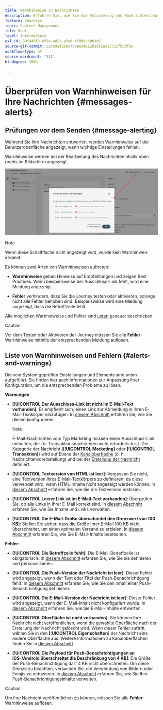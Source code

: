 ```yaml
---
title: Warnhinweise in Nachrichten
description: Erfahren Sie, wie Sie die Validierung von Nachrichteninhalten überprüfen und Fehler beheben können
feature: Journeys
topic: Content Management
role: User
level: Intermediate
exl-id: 89f445f2-df8a-4d2d-afe8-4f8b9cb001d9
source-git-commit: 32c69ef268c78ba834612d16b2ac1c721fb5df56
workflow-type: ht
source-wordcount: '511'
ht-degree: 100%

---
```


# Überprüfen von Warnhinweisen für Ihre Nachrichten {#messages-alerts}

## Prüfungen vor dem Senden {#message-alerting}

Während Sie Ihre Nachrichten entwerfen, werden Warnhinweise auf der Benutzeroberfläche angezeigt, wenn wichtige Einstellungen fehlen.

Warnhinweise werden bei der Bearbeitung des Nachrichteninhalts oben rechts im Bildschirm angezeigt.

![](assets/alerts-details.png)

>[!NOTE]
>
>Wenn diese Schaltfläche nicht angezeigt wird, wurde kein Warnhinweis erkannt.

Es können zwei Arten von Warnhinweisen auftreten:

* **Warnhinweise** geben Hinweise auf Empfehlungen und zeigen Best Practices. Wenn beispielsweise der Ausschluss-Link fehlt, wird eine Meldung angezeigt.

* **Fehler** verhindern, dass Sie die Journey testen oder aktivieren, solange nicht alle Fehler behoben sind. Beispielsweise wird eine Meldung angezeigt, dass die Betreffzeile fehlt.

Alle möglichen Warnhinweise und Fehler sind [unten](#alerts-and-warnings) genauer beschrieben.

>[!CAUTION]
>
> Vor dem Testen oder Aktivieren der Journey müssen Sie alle **Fehler**-Warnhinweise mithilfe der entsprechenden Meldung auflösen.

## Liste von Warnhinweisen und Fehlern {#alerts-and-warnings}

Die vom System geprüften Einstellungen und Elemente sind unten aufgeführt. Sie finden hier auch Informationen zur Anpassung Ihrer Konfiguration, um die entsprechenden Probleme zu lösen.

**Warnungen**:

* **[!UICONTROL Der Ausschluss-Link ist nicht im E-Mail-Text vorhanden]**: Es empfiehlt sich, einen Link zur Abmeldung in Ihren E-Mail-Textkörper einzufügen. In [diesem Abschnitt](../privacy/opt-out.md#opt-out-management) erfahren Sie, wie Sie diesen konfigurieren.

   >[!NOTE]
   >
   >E-Mail-Nachrichten vom Typ Marketing müssen einen Ausschluss-Link enthalten, der für Transaktionsnachrichten nicht erforderlich ist. Die Kategorie der Nachricht (**[!UICONTROL Marketing]** oder **[!UICONTROL Transaktion]**) wird auf Ebene der [Kanaloberfläche](../configuration/channel-surfaces.md#email-type) (d. h. Nachrichtenvoreinstellung) und bei der [Erstellung der Nachricht](get-started-content.md#create-new-message) definiert.

* **[!UICONTROL Textversion von HTML ist leer]**: Vergessen Sie nicht, eine Textversion Ihres E-Mail-Textkörpers zu definieren, da diese verwendet wird, wenn HTML-Inhalte nicht angezeigt werden können. In [diesem Abschnitt](../design/text-version-email.md) erfahren Sie, wie Sie die Textversion erstellen.

* **[!UICONTROL Leerer Link ist im E-Mail-Text vorhanden]**: Überprüfen Sie, ob alle Links in Ihrer E-Mail korrekt sind. In [diesem Abschnitt](../design/create-email-content.md) erfahren Sie, wie Sie Inhalte und Links verwalten.

* **[!UICONTROL Die E-Mail-Größe überschreitet den Grenzwert von 100 KB]**: Stellen Sie sicher, dass die Größe Ihrer E-Mail 100 KB nicht überschreitet, um einen optimalen Versand zu erzielen. In [diesem Abschnitt](../design/create-email-content.md) erfahren Sie, wie Sie E-Mail-Inhalte bearbeiten.

**Fehler**:

* **[!UICONTROL Die Betreffzeile fehlt]**: Die E-Mail-Betreffzeile ist obligatorisch. In [diesem Abschnitt](create-email.md) erfahren Sie, wie Sie sie definieren und personalisieren.

   <!--HTML is empty when Amp HTML is present-->

* **[!UICONTROL Die Push-Version der Nachricht ist leer]**: Dieser Fehler wird angezeigt, wenn der Text oder Titel der Push-Benachrichtigung fehlt. In [diesem Abschnitt](create-push.md) erfahren Sie, wie Sie den Inhalt einer Push-Benachrichtigung definieren.

* **[!UICONTROL Die E-Mail-Version der Nachricht ist leer]**: Dieser Fehler wird angezeigt, wenn der E-Mail-Inhalt nicht konfiguriert wurde. In [diesem Abschnitt](../design/design-emails.md) erfahren Sie, wie Sie E-Mail-Inhalte entwerfen.

* **[!UICONTROL Oberfläche ist nicht vorhanden]**: Sie können Ihre Nachricht nicht veröffentlichen, wenn die gewählte Oberfläche nach der Erstellung der Nachricht gelöscht wird. Wenn dieser Fehler auftritt, wählen Sie in den **[!UICONTROL Eigenschaften]** der Nachricht eine andere Oberfläche aus. Weitere Informationen zu Kanaloberflächen finden Sie in [diesem Abschnitt](../configuration/channel-surfaces.md).

* **[!UICONTROL Die Payload für Push-Benachrichtigungen an iOS-/Android überschreitet die Beschränkung von 4 KB]**: Die Größe der Push-Benachrichtigung darf 4 KB nicht überschreiten. Um diese Grenze zu beachten, versuchen Sie, die Verwendung von Bildern oder Emojis zu reduzieren. In [diesem Abschnitt](create-push.md) erfahren Sie, wie Sie Ihre Push-Benachrichtigungsinhalte verwalten.

>[!CAUTION]
>
> Um Ihre Nachricht veröffentlichen zu können, müssen Sie alle **Fehler**-Warnhinweise auflösen.

<!--Other issues can stop publication such as:
* The push notification title is empty-->
